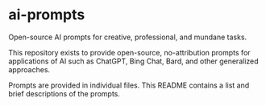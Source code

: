 # ai-prompts
Open-source AI prompts for creative, professional, and mundane tasks.

This repository exists to provide open-source, no-attribution prompts for
applications of AI such as ChatGPT, Bing Chat, Bard, and other generalized
approaches.

Prompts are provided in individual files. This README contains a list and
brief descriptions of the prompts.
